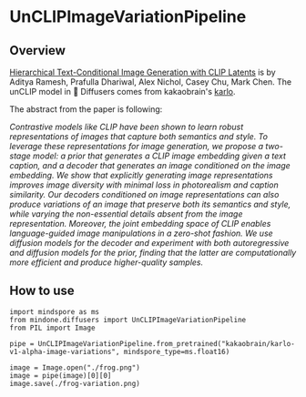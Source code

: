 # UnCLIPImageVariationPipeline 
## Overview

[Hierarchical Text-Conditional Image Generation with CLIP Latents](https://huggingface.co/papers/2204.06125) is by Aditya Ramesh, Prafulla Dhariwal, Alex Nichol, Casey Chu, Mark Chen. The unCLIP model in 🤗 Diffusers comes from kakaobrain's [karlo](https://github.com/kakaobrain/karlo).

The abstract from the paper is following:

*Contrastive models like CLIP have been shown to learn robust representations of images that capture both semantics and style. To leverage these representations for image generation, we propose a two-stage model: a prior that generates a CLIP image embedding given a text caption, and a decoder that generates an image conditioned on the image embedding. We show that explicitly generating image representations improves image diversity with minimal loss in photorealism and caption similarity. Our decoders conditioned on image representations can also produce variations of an image that preserve both its semantics and style, while varying the non-essential details absent from the image representation. Moreover, the joint embedding space of CLIP enables language-guided image manipulations in a zero-shot fashion. We use diffusion models for the decoder and experiment with both autoregressive and diffusion models for the prior, finding that the latter are computationally more efficient and produce higher-quality samples.*

## How to use

```pycon
import mindspore as ms
from mindone.diffusers import UnCLIPImageVariationPipeline
from PIL import Image

pipe = UnCLIPImageVariationPipeline.from_pretrained("kakaobrain/karlo-v1-alpha-image-variations", mindspore_type=ms.float16)

image = Image.open("./frog.png")
image = pipe(image)[0][0]
image.save(./frog-variation.png)


```